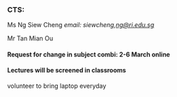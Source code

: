 ### CTS:

Ms Ng Siew Cheng 	*email: siewcheng,ng@ri.edu.sg*

Mr Tan Mian Ou



#### Request for change in subject combi: 2-6 March online

#### Lectures  will be screened in classrooms

volunteer to bring laptop everyday



